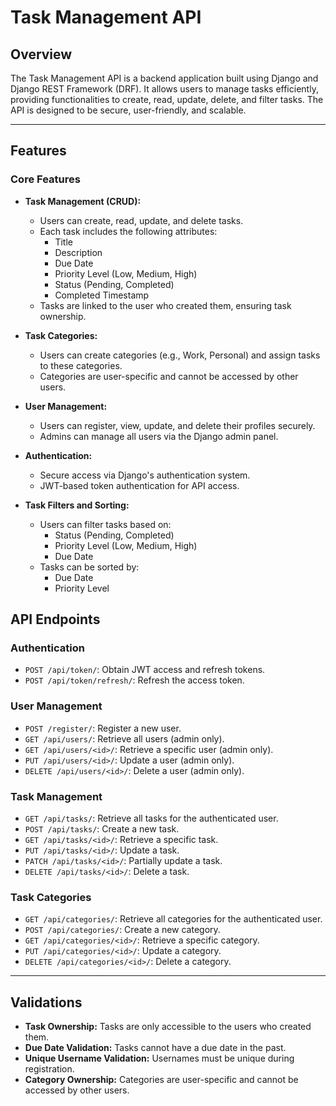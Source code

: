 # Task Management API

## Overview
The Task Management API is a backend application built using Django and Django REST Framework (DRF). It allows users to manage tasks efficiently, providing functionalities to create, read, update, delete, and filter tasks. The API is designed to be secure, user-friendly, and scalable.

---

## Features

### **Core Features**
- **Task Management (CRUD):**
  - Users can create, read, update, and delete tasks.
  - Each task includes the following attributes:
    - Title
    - Description
    - Due Date
    - Priority Level (Low, Medium, High)
    - Status (Pending, Completed)
    - Completed Timestamp
  - Tasks are linked to the user who created them, ensuring task ownership.

- **Task Categories:**
  - Users can create categories (e.g., Work, Personal) and assign tasks to these categories.
  - Categories are user-specific and cannot be accessed by other users.

- **User Management:**
  - Users can register, view, update, and delete their profiles securely.
  - Admins can manage all users via the Django admin panel.

- **Authentication:**
  - Secure access via Django's authentication system.
  - JWT-based token authentication for API access.

- **Task Filters and Sorting:**
  - Users can filter tasks based on:
    - Status (Pending, Completed)
    - Priority Level (Low, Medium, High)
    - Due Date
  - Tasks can be sorted by:
    - Due Date
    - Priority Level


## API Endpoints

### **Authentication**
- `POST /api/token/`: Obtain JWT access and refresh tokens.
- `POST /api/token/refresh/`: Refresh the access token.

### **User Management**
- `POST /register/`: Register a new user.
- `GET /api/users/`: Retrieve all users (admin only).
- `GET /api/users/<id>/`: Retrieve a specific user (admin only).
- `PUT /api/users/<id>/`: Update a user (admin only).
- `DELETE /api/users/<id>/`: Delete a user (admin only).

### **Task Management**
- `GET /api/tasks/`: Retrieve all tasks for the authenticated user.
- `POST /api/tasks/`: Create a new task.
- `GET /api/tasks/<id>/`: Retrieve a specific task.
- `PUT /api/tasks/<id>/`: Update a task.
- `PATCH /api/tasks/<id>/`: Partially update a task.
- `DELETE /api/tasks/<id>/`: Delete a task.

### **Task Categories**
- `GET /api/categories/`: Retrieve all categories for the authenticated user.
- `POST /api/categories/`: Create a new category.
- `GET /api/categories/<id>/`: Retrieve a specific category.
- `PUT /api/categories/<id>/`: Update a category.
- `DELETE /api/categories/<id>/`: Delete a category.

---

## Validations
- **Task Ownership:** Tasks are only accessible to the users who created them.
- **Due Date Validation:** Tasks cannot have a due date in the past.
- **Unique Username Validation:** Usernames must be unique during registration.
- **Category Ownership:** Categories are user-specific and cannot be accessed by other users.

